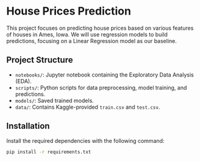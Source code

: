 # House Prices Prediction

This project focuses on predicting house prices based on various features of houses in Ames, Iowa. We will use regression models to build predictions, focusing on a Linear Regression model as our baseline.

## Project Structure

- `notebooks/`: Jupyter notebook containing the Exploratory Data Analysis (EDA).
- `scripts/`: Python scripts for data preprocessing, model training, and predictions.
- `models/`: Saved trained models.
- `data/`: Contains Kaggle-provided `train.csv` and `test.csv`.

## Installation

Install the required dependencies with the following command:

```bash
pip install -r requirements.txt
